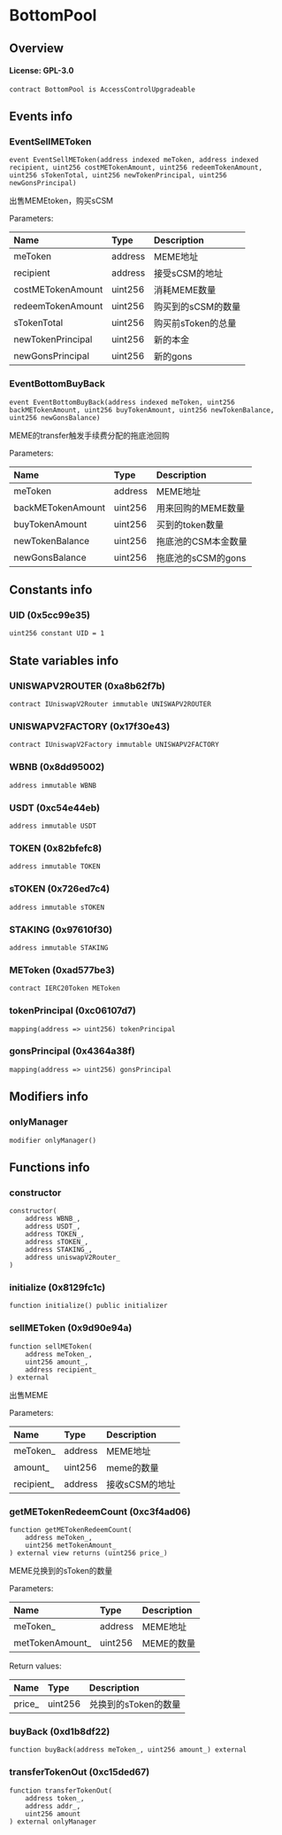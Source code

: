 # BottomPool

## Overview

#### License: GPL-3.0

```solidity
contract BottomPool is AccessControlUpgradeable
```


## Events info

### EventSellMEToken

```solidity
event EventSellMEToken(address indexed meToken, address indexed recipient, uint256 costMETokenAmount, uint256 redeemTokenAmount, uint256 sTokenTotal, uint256 newTokenPrincipal, uint256 newGonsPrincipal)
```

出售MEMEtoken，购买sCSM


Parameters:

| Name              | Type    | Description   |
| :---------------- | :------ | :------------ |
| meToken           | address | MEME地址        |
| recipient         | address | 接受sCSM的地址     |
| costMETokenAmount | uint256 | 消耗MEME数量      |
| redeemTokenAmount | uint256 | 购买到的sCSM的数量   |
| sTokenTotal       | uint256 | 购买前sToken的总量  |
| newTokenPrincipal | uint256 | 新的本金          |
| newGonsPrincipal  | uint256 | 新的gons        |

### EventBottomBuyBack

```solidity
event EventBottomBuyBack(address indexed meToken, uint256 backMETokenAmount, uint256 buyTokenAmount, uint256 newTokenBalance, uint256 newGonsBalance)
```

MEME的transfer触发手续费分配的拖底池回购


Parameters:

| Name              | Type    | Description   |
| :---------------- | :------ | :------------ |
| meToken           | address | MEME地址        |
| backMETokenAmount | uint256 | 用来回购的MEME数量   |
| buyTokenAmount    | uint256 | 买到的token数量    |
| newTokenBalance   | uint256 | 拖底池的CSM本金数量   |
| newGonsBalance    | uint256 | 拖底池的sCSM的gons |

## Constants info

### UID (0x5cc99e35)

```solidity
uint256 constant UID = 1
```


## State variables info

### UNISWAPV2ROUTER (0xa8b62f7b)

```solidity
contract IUniswapV2Router immutable UNISWAPV2ROUTER
```


### UNISWAPV2FACTORY (0x17f30e43)

```solidity
contract IUniswapV2Factory immutable UNISWAPV2FACTORY
```


### WBNB (0x8dd95002)

```solidity
address immutable WBNB
```


### USDT (0xc54e44eb)

```solidity
address immutable USDT
```


### TOKEN (0x82bfefc8)

```solidity
address immutable TOKEN
```


### sTOKEN (0x726ed7c4)

```solidity
address immutable sTOKEN
```


### STAKING (0x97610f30)

```solidity
address immutable STAKING
```


### METoken (0xad577be3)

```solidity
contract IERC20Token METoken
```


### tokenPrincipal (0xc06107d7)

```solidity
mapping(address => uint256) tokenPrincipal
```


### gonsPrincipal (0x4364a38f)

```solidity
mapping(address => uint256) gonsPrincipal
```


## Modifiers info

### onlyManager

```solidity
modifier onlyManager()
```


## Functions info

### constructor

```solidity
constructor(
    address WBNB_,
    address USDT_,
    address TOKEN_,
    address sTOKEN_,
    address STAKING_,
    address uniswapV2Router_
)
```


### initialize (0x8129fc1c)

```solidity
function initialize() public initializer
```


### sellMEToken (0x9d90e94a)

```solidity
function sellMEToken(
    address meToken_,
    uint256 amount_,
    address recipient_
) external
```

出售MEME


Parameters:

| Name       | Type    | Description |
| :--------- | :------ | :---------- |
| meToken_   | address | MEME地址      |
| amount_    | uint256 | meme的数量     |
| recipient_ | address | 接收sCSM的地址   |

### getMETokenRedeemCount (0xc3f4ad06)

```solidity
function getMETokenRedeemCount(
    address meToken_,
    uint256 metTokenAmount_
) external view returns (uint256 price_)
```

MEME兑换到的sToken的数量


Parameters:

| Name            | Type    | Description |
| :-------------- | :------ | :---------- |
| meToken_        | address | MEME地址      |
| metTokenAmount_ | uint256 | MEME的数量     |


Return values:

| Name   | Type    | Description   |
| :----- | :------ | :------------ |
| price_ | uint256 | 兑换到的sToken的数量 |

### buyBack (0xd1b8df22)

```solidity
function buyBack(address meToken_, uint256 amount_) external
```


### transferTokenOut (0xc15ded67)

```solidity
function transferTokenOut(
    address token_,
    address addr_,
    uint256 amount
) external onlyManager
```

